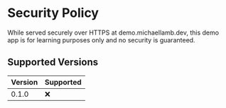 # Security Policy

While served securely over HTTPS at demo.michaellamb.dev, this demo app is for learning purposes only and no security is guaranteed.

## Supported Versions

| Version | Supported          |
| ------- | ------------------ |
| 0.1.0   | :x:                |
